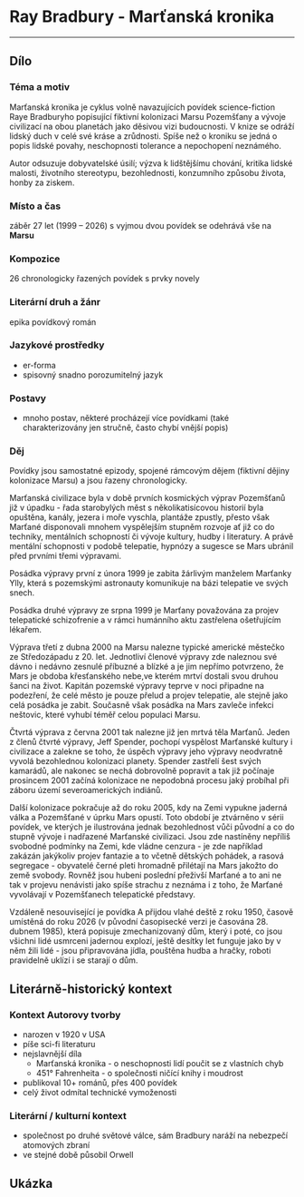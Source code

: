 # Ray Bradbury - Marťanská kronika

----------

## Dílo

### Téma a motiv
Marťanská kronika je cyklus volně navazujících povídek science-fiction Raye Bradburyho popisující fiktivní kolonizaci Marsu Pozemšťany a vývoje civilizací na obou planetách jako děsivou vizi budoucnosti. V knize se odráží lidský duch v celé své kráse a zrůdnosti. Spíše než o kroniku se jedná o popis lidské povahy, neschopnosti tolerance a nepochopení neznámého.

Autor odsuzuje dobyvatelské úsilí; výzva k lidštějšímu chování, kritika lidské malosti, životního stereotypu, bezohlednosti, konzumního způsobu života, honby za ziskem.

### Místo a čas
záběr 27 let (1999 – 2026)
s vyjmou dvou povídek se odehrává vše na **Marsu**

### Kompozice
26 chronologicky řazených povídek s prvky novely

### Literární druh a žánr
epika
povídkový román

### Jazykové prostředky
- er-forma
- spisovný snadno porozumitelný jazyk

### Postavy
- mnoho postav, některé procházejí více povídkami (také charakterizovány jen stručně, často chybí vnější popis)

### Děj
Povídky jsou samostatné epizody, spojené rámcovým dějem (fiktivní dějiny kolonizace Marsu) a jsou řazeny chronologicky.

Marťanská civilizace byla v době prvních kosmických výprav Pozemšťanů již v úpadku - řada starobylých měst s několikatisícovou historií byla opuštěna, kanály, jezera i moře vyschla, plantáže zpustly, přesto však Marťané disponovali mnohem vyspělejším stupněm rozvoje ať již co do techniky, mentálních schopností či vývoje kultury, hudby i literatury. A právě mentální schopnosti v podobě telepatie, hypnózy a sugesce se Mars ubránil před prvními třemi výpravami.

Posádka výpravy první z února 1999 je zabita žárlivým manželem Marťanky Ylly, která s pozemskými astronauty komunikuje na bázi telepatie ve svých snech.

Posádka druhé výpravy ze srpna 1999 je Marťany považována za projev telepatické schizofrenie a v rámci humánního aktu zastřelena ošetřujícím lékařem.

Výprava třetí z dubna 2000 na Marsu nalezne typické americké městečko ze Středozápadu z 20. let. Jednotliví členové výpravy zde naleznou své dávno i nedávno zesnulé příbuzné a blízké a je jim nepřímo potvrzeno, že Mars je obdoba křesťanského nebe,ve kterém mrtví dostali svou druhou šanci na život. Kapitán pozemské výpravy teprve v noci připadne na podezření, že celé město je pouze přelud a projev telepatie, ale stejně jako celá posádka je zabit. Současně však posádka na Mars zavleče infekci neštovic, které vyhubí téměř celou populaci Marsu.

Čtvrtá výprava z června 2001 tak nalezne již jen mrtvá těla Marťanů. Jeden z členů čtvrté výpravy, Jeff Spender, pochopí vyspělost Marťanské kultury i civilizace a zalekne se toho, že úspěch výpravy jeho výpravy neodvratně vyvolá bezohlednou kolonizaci planety. Spender zastřelí šest svých kamarádů, ale nakonec se nechá dobrovolně popravit a tak již počínaje prosincem 2001 začíná kolonizace ne nepodobná procesu jaký probíhal při záboru území severoamerických indiánů.

Další kolonizace pokračuje až do roku 2005, kdy na Zemi vypukne jaderná válka a Pozemšťané v úprku Mars opustí. Toto období je ztvárněno v sérii povídek, ve kterých je ilustrována jednak bezohlednost vůči původní a co do stupně vývoje i nadřazené Marťanské civilizaci. Jsou zde nastíněny nepříliš svobodné podmínky na Zemi, kde vládne cenzura - je zde například zakázán jakýkoliv projev fantazie a to včetně dětských pohádek, a rasová segregace - obyvatelé černé pleti hromadně přilétají na Mars jakožto do země svobody. Rovněž jsou hubeni poslední přeživší Marťané a to ani ne tak v projevu nenávisti jako spíše strachu z neznáma i z toho, že Marťané vyvolávají v Pozemšťanech telepatické představy.

Vzdáleně nesouvisející je povídka A přijdou vlahé deště z roku 1950, časově umístěná do roku 2026 (v původní časopisecké verzi je časována 28. dubnem 1985), která popisuje zmechanizovaný dům, který i poté, co jsou všichni lidé usmrceni jadernou explozí, ještě desítky let funguje jako by v něm žili lidé - jsou připravována jídla, pouštěna hudba a hračky, roboti pravidelně uklízí i se starají o dům.

## Literárně-historický kontext

### Kontext Autorovy tvorby
- narozen v 1920 v USA
- píše sci-fi literaturu
- nejslavnější díla
	- Marťanská kronika - o neschopnosti lidí poučit se z vlastních chyb
	- 451° Fahrenheita - o společnosti ničící knihy i moudrost
- publikoval 10+ románů, přes 400 povídek
- celý život odmítal technické vymoženosti

### Literární / kulturní kontext
- společnost po druhé světové válce, sám Bradbury naráží na nebezpečí atomových zbraní
- ve stejné době působil Orwell

## Ukázka